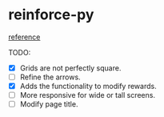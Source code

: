 # reinforce-py

[reference](https://codeburst.io/full-stack-single-page-application-with-vue-js-and-flask-b1e036315532)

TODO:
- [x] Grids are not perfectly square.
- [ ] Refine the arrows.
- [x] Adds the functionality to modify rewards.
- [ ] More responsive for wide or tall screens.
- [ ] Modify page title.
